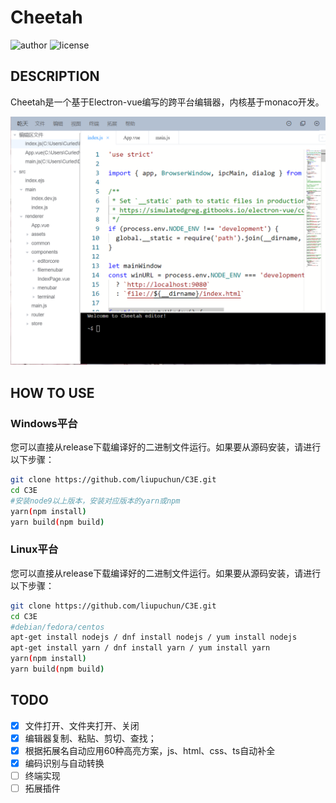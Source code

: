 # Cheetah

![author](https://img.shields.io/badge/author-Curled-blueviolet.svg?style=plastic)
![license](https://img.shields.io/badge/license-MIT-brightgreen.svg?style=plastic)

## DESCRIPTION

Cheetah是一个基于Electron-vue编写的跨平台编辑器，内核基于monaco开发。

![screenshoot](./static/img/screenshoot.png)

## HOW TO USE

### Windows平台

您可以直接从release下载编译好的二进制文件运行。如果要从源码安装，请进行以下步骤：

```bash
git clone https://github.com/liupuchun/C3E.git
cd C3E
#安装node9以上版本，安装对应版本的yarn或npm
yarn(npm install)
yarn build(npm build)
```

### Linux平台

您可以直接从release下载编译好的二进制文件运行。如果要从源码安装，请进行以下步骤：

```bash
git clone https://github.com/liupuchun/C3E.git
cd C3E
#debian/fedora/centos
apt-get install nodejs / dnf install nodejs / yum install nodejs
apt-get install yarn / dnf install yarn / yum install yarn
yarn(npm install)
yarn build(npm build)
```

## TODO

- [x] 文件打开、文件夹打开、关闭
- [x] 编辑器复制、粘贴、剪切、查找；
- [x] 根据拓展名自动应用60种高亮方案，js、html、css、ts自动补全
- [x] 编码识别与自动转换
- [ ] 终端实现
- [ ] 拓展插件
